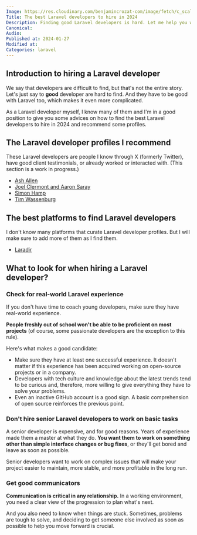 ```yaml
---
Image: https://res.cloudinary.com/benjamincrozat-com/image/fetch/c_scale,f_webp,q_auto,w_1200/https://github.com/benjamincrozat/content/assets/3613731/37ac655e-cb8e-487b-9450-2897e077baef
Title: The best Laravel developers to hire in 2024
Description: Finding good Laravel developers is hard. Let me help you with some recommendations.
Canonical: 
Audio:
Published at: 2024-01-27
Modified at: 
Categories: laravel
---
```


## Introduction to hiring a Laravel developer

We say that developers are difficult to find, but that's not the entire story. Let's just say to **good** developer are hard to find. And they have to be good with Laravel too, which makes it even more complicated.

As a Laravel developer myself, I know many of them and I'm in a good position to give you some advices on how to find the best Laravel developers to hire in 2024 and recommend some profiles.

## The Laravel developer profiles I recommend

These Laravel developers are people I know through X (formerly Twitter), have good client testimonials, or already worked or interacted with. (This section is a work in progress.)

- [Ash Allen](https://ashallendesign.co.uk)
- [Joel Clermont and Aaron Saray](https://nocompromises.io)
- [Simon Hamp](https://simonhamp.me)
- [Tim Wassenburg](https://timwassenburg.nl)

## The best platforms to find Laravel developers

I don't know many platforms that curate Laravel developer profiles. But I will make sure to add more of them as I find them.

- [Laradir](https://laradir.com?ref=benjamin-crozat&utm_source=benjamin-crozat&utm_medium=logo&utm_campaign=benjamin-crozat)

## What to look for when hiring a Laravel developer?

### Check for real-world Laravel experience

If you don't have time to coach young developers, make sure they have real-world experience.

**People freshly out of school won't be able to be proficient on most projects** (of course, some passionate developers are the exception to this rule).

Here's what makes a good candidate:
- Make sure they have at least one successful experience. It doesn't matter if this experience has been acquired working on open-source projects or in a company.
- Developers with tech culture and knowledge about the latest trends tend to be curious and, therefore, more willing to give everything they have to solve your problems.
- Even an inactive GitHub account is a good sign. A basic comprehension of open source reinforces the previous point.

### Don't hire senior Laravel developers to work on basic tasks

A senior developer is expensive, and for good reasons. Years of experience made them a master at what they do. **You want them to work on something other than simple interface changes or bug fixes**, or they'll get bored and leave as soon as possible.

Senior developers want to work on complex issues that will make your project easier to maintain, more stable, and more profitable in the long run.

### Get good communicators

**Communication is critical in any relationship.** In a working environment, you need a clear view of the progression to plan what's next.

And you also need to know when things are stuck. Sometimes, problems are tough to solve, and deciding to get someone else involved as soon as possible to help you move forward is crucial.
